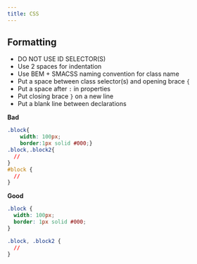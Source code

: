 ```yaml
---
title: CSS 
---
```


## Formatting

- DO NOT USE ID SELECTOR(S)
- Use 2 spaces for indentation
- Use BEM + SMACSS naming convention for class name
- Put a space between class selector(s) and opening brace `{`
- Put a space after `:` in properties
- Put closing brace `}` on a new line
- Put a blank line between declarations

**Bad**

```css
.block{
    width: 100px;
    border:1px solid #000;}
.block,.block2{
  //
}
#block {
  //
}
```

**Good**

```css
.block {
  width: 100px;
  border: 1px solid #000;
}

.block, .block2 {
  //
}
```